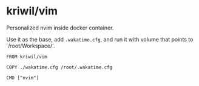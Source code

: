 # kriwil/vim

Personalized nvim inside docker container.

Use it as the base, add `.wakatime.cfg`, and run it with volume that points
to `/root/Workspace/'.

```
FROM kriwil/vim

COPY ./wakatime.cfg /root/.wakatime.cfg

CMD ["nvim"]
```
